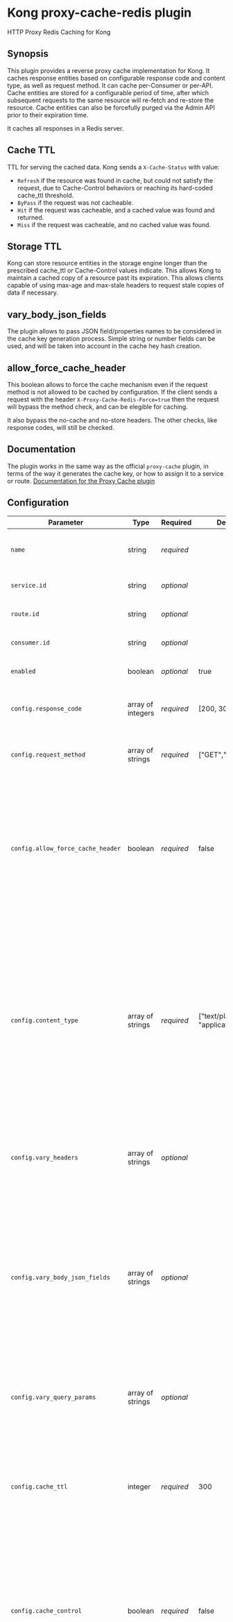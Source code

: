 # Kong proxy-cache-redis plugin

HTTP Proxy Redis Caching for Kong

## Synopsis

This plugin provides a reverse proxy cache implementation for Kong. It caches
response entities based on configurable response code and content type, as
well as request method. It can cache per-Consumer or per-API. Cache entities
are stored for a configurable period of time, after which subsequent requests
to the same resource will re-fetch and re-store the resource. Cache entities
can also be forcefully purged via the Admin API prior to their expiration
time.

It caches all responses in a Redis server.

## Cache TTL

TTL for serving the cached data. Kong sends a `X-Cache-Status` with value:

- `Refresh` if the resource was found in cache, but could not satisfy the request, due to Cache-Control behaviors or reaching its hard-coded cache_ttl threshold.
- `ByPass` if the request was not cacheable.
- `Hit` if the request was cacheable, and a cached value was found and returned.
- `Miss` if the request was cacheable, and no cached value was found.

## Storage TTL

Kong can store resource entities in the storage engine longer than the prescribed cache_ttl or Cache-Control values indicate. This allows Kong to maintain a cached copy of a resource past its expiration. This allows clients capable of using max-age and max-stale headers to request stale copies of data if necessary.

## vary_body_json_fields

The plugin allows to pass JSON field/properties names to be considered in the cache key generation process. Simple string or number fields can be used, and will be taken into account in the cache hey hash creation.

## allow_force_cache_header

This boolean allows to force the cache mechanism even if the request method is not allowed to be cached by configuration. If the client sends a request with the header `X-Proxy-Cache-Redis-Force=true` then the request will bypass the method check, and can be elegible for caching. 

It also bypass the no-cache and no-store headers. The other checks, like response codes, will still be checked.

## Documentation

The plugin works in the same way as the official `proxy-cache` plugin, in terms of the way it generates the cache key, or how to assign it to a service or route. [Documentation for the Proxy Cache plugin](https://docs.konghq.com/hub/kong-inc/proxy-cache/)

## Configuration

|Parameter|Type|Required|Default|Description|
|---|---|---|---|---|
`name`|string|*required*| |The name of the plugin to use, in this case: `proxy-cache-redis`
`service.id`|string|*optional*| |The ID of the Service the plugin targets.
`route.id`|string|*optional*| |The ID of the Route the plugin targets.
`consumer.id`|string|*optional*| |The ID of the Consumer the plugin targets.
`enabled`|boolean|*optional*|true|Whether this plugin will be applied.
`config.response_code`|array of integers|*required*|[200, 301, 404]|Upstream response status code considered cacheable.
`config.request_method`|array of strings|*required*|["GET","HEAD"]|Downstream request methods considered cacheable.
`config.allow_force_cache_header`|boolean|*required*|false|If true, clients can send the header "X-Proxy-Cache-Redis-Force" with value true, in order to force the request to be cached, even if its method is not among the request methods allowed to be cached.
`config.content_type`|array of strings|*required*|["text/plain", "application/json"]|Upstream response content types considered cacheable. The plugin performs an exact match against each specified value; for example, if the upstream is expected to respond with an application/json; charset=utf-8 content-type, the plugin configuration must contain said value or a Bypass cache status is returned.
`config.vary_headers`|array of strings|*optional*| |Relevant headers considered for the cache key. If undefined, none of the headers are taken into consideration.
`config.vary_body_json_fields`|array of strings|*optional*| |Relevant JSON fields in the body of the request, to be considered for the cache key. If undefined, none of the fields in the body are taken into consideration. Note: only works on  string or number fields, not on fields containing arrays or objects.
`config.vary_query_params`|array of strings|*optional*| |Relevant query parameters considered for the cache key. If undefined, all params are taken into consideration.
`config.cache_ttl`|integer|*required*|300|TTL, in seconds, of cache resources. May be overriden if `cache-control` is true and the client sends `s-maxage` or `max-age` in Cache-Control headers. 
`config.cache_control`|boolean|*required*|false|When enabled, respect the Cache-Control behaviors defined in RFC7234. It allows the use of the header Cache-Control with its values (no-store, no-cache, private, only-if-cached, max-age...). Read more info below.
`config.storage_ttl`|integer|*required*| |Number of seconds to keep resources in the storage backend. This value is independent of cache_ttl or resource TTLs defined by Cache-Control behaviors. The resources may be stored for up to `storage_ttl` secs but served only for `cache_ttl`.
`config.redis_host`|string|*required*| |The hostname or IP address of the redis server.
`config.redis_port`|integer|*optional*|6379|The port of the redis server.
`config.redis_timeout`|integer|*optional*|2000|The timeout in milliseconds for the redis connection.
`config.redis_password`|string|*optional*| |The password (if required) to authenticate to the redis server.
`config.redis_database`|string|*optional*|0|The Redis database to use for caching the resources.

## Cache-Control header

When `cache-control` is true in the configuration of the plugin, it reads the following Cache-Control headers:

- `no-cache` or `no-store`
    - This plugin manages both values the same way. A request with any (or both) of these Cache-Control header values, will not be cached or stored.
- `private`
    - The response will not be cached, but the server may answer with a previously cached response. 
- `max-age=<seconds>`
    - The maximum amount of time a resource is considered fresh. Unlike Expires, this directive is relative to the time of the request.
- `max-stale[=<seconds>]`
    - Indicates the client will accept a stale response. An optional value in seconds indicates the upper limit of staleness the client will accept.
- `min-fresh=<seconds>`
  - Indicates the client wants a response that will still be fresh for at least the specified number of seconds.
- `only-if-cached`
  - Set by the client to indicate "do not use the network" for the response. The cache should either respond using a stored response, or respond with a 504 status code.



Example of headers:
```
Cache-Control: max-age=<seconds>
Cache-Control: max-stale[=<seconds>]
Cache-Control: min-fresh=<seconds>
Cache-Control: no-cache
Cache-Control: no-store
```

More info: https://developer.mozilla.org/en-US/docs/Web/HTTP/Headers/Cache-Control
